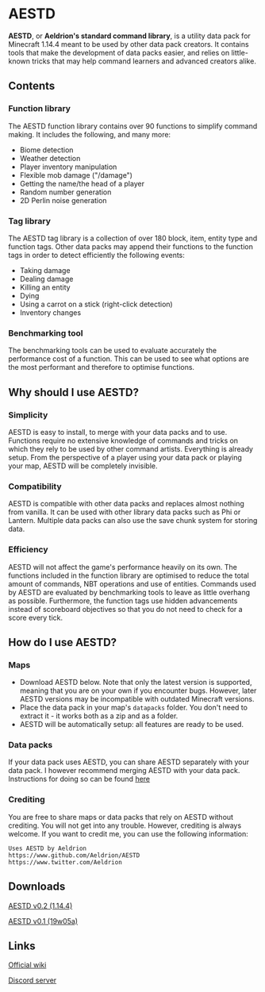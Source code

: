 # AESTD

**AESTD**, or **Aeldrion's standard command library**, is a utility data pack for Minecraft 1.14.4 meant to be used by other data pack creators.
It contains tools that make the development of data packs easier, and relies on little-known tricks that may help command learners and advanced creators alike.

## Contents

### Function library
The AESTD function library contains over 90 functions to simplify command making.
It includes the following, and many more:
- Biome detection
- Weather detection
- Player inventory manipulation
- Flexible mob damage ("/damage")
- Getting the name/the head of a player
- Random number generation
- 2D Perlin noise generation

### Tag library
The AESTD tag library is a collection of over 180 block, item, entity type and function tags.
Other data packs may append their functions to the function tags in order to detect efficiently the following events:
- Taking damage
- Dealing damage
- Killing an entity
- Dying
- Using a carrot on a stick (right-click detection)
- Inventory changes

### Benchmarking tool
The benchmarking tools can be used to evaluate accurately the performance cost of a function.
This can be used to see what options are the most performant and therefore to optimise functions.

## Why should I use AESTD?

### Simplicity
AESTD is easy to install, to merge with your data packs and to use.
Functions require no extensive knowledge of commands and tricks on which they rely to be used by other command artists.
Everything is already setup.
From the perspective of a player using your data pack or playing your map, AESTD will be completely invisible.

### Compatibility
AESTD is compatible with other data packs and replaces almost nothing from vanilla.
It can be used with other library data packs such as Phi or Lantern.
Multiple data packs can also use the save chunk system for storing data.

### Efficiency
AESTD will not affect the game's performance heavily on its own.
The functions included in the function library are optimised to reduce the total amount of commands, NBT operations and use of entities. Commands used by AESTD are evaluated by benchmarking tools to leave as little overhang as possible.
Furthermore, the function tags use hidden advancements instead of scoreboard objectives so that you do not need to check for a score every tick.

## How do I use AESTD?

### Maps
* Download AESTD below. Note that only the latest version is supported, meaning that you are on your own if you encounter bugs. However, later AESTD versions may be incompatible with outdated Minecraft versions.
* Place the data pack in your map's `datapacks` folder. You don't need to extract it - it works both as a zip and as a folder.
* AESTD will be automatically setup: all features are ready to be used.

### Data packs
If your data pack uses AESTD, you can share AESTD separately with your data pack. I however recommend merging AESTD with your data pack. Instructions for doing so can be found [here](https://)

### Crediting
You are free to share maps or data packs that rely on AESTD without crediting. You will not get into any trouble. However, crediting is always welcome. If you want to credit me, you can use the following information:

```
Uses AESTD by Aeldrion
https://www.github.com/Aeldrion/AESTD
https://www.twitter.com/Aeldrion
```

## Downloads

[AESTD v0.2 (1.14.4)](http://www.mediafire.com/file/swp4mn1coisodfi)

[AESTD v0.1 (19w05a)](http://www.mediafire.com/file/m7cwbkzd4jddqu6)

## Links

[Official wiki](minecraft.gamepedia.com/User:Aeldrion/Projects/AESTD)

[Discord server](https://discord.gg/KJet4xF)

